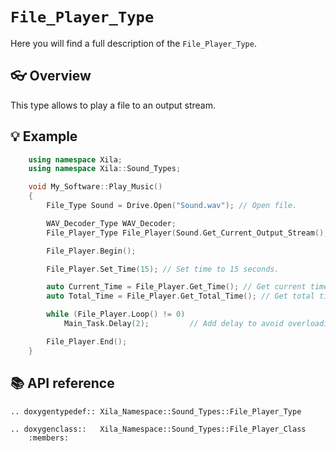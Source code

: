 # `File_Player_Type`

Here you will find a full description of the `File_Player_Type`.

## 👓 Overview

This type allows to play a file to an output stream.

## 💡 Example

```cpp
    using namespace Xila;
    using namespace Xila::Sound_Types;

    void My_Software::Play_Music()
    {
        File_Type Sound = Drive.Open("Sound.wav"); // Open file.

        WAV_Decoder_Type WAV_Decoder;
        File_Player_Type File_Player(Sound.Get_Current_Output_Stream(), Output_Stream, WAV_Decoder);

        File_Player.Begin();

        File_Player.Set_Time(15); // Set time to 15 seconds.

        auto Current_Time = File_Player.Get_Time(); // Get current time (15).
        auto Total_Time = File_Player.Get_Total_Time(); // Get total time.

        while (File_Player.Loop() != 0)
            Main_Task.Delay(2);         // Add delay to avoid overloading the system.

        File_Player.End();
    }

```

## 📚 API reference

```{eval-rst}
.. doxygentypedef:: Xila_Namespace::Sound_Types::File_Player_Type

.. doxygenclass::   Xila_Namespace::Sound_Types::File_Player_Class
    :members:
```
